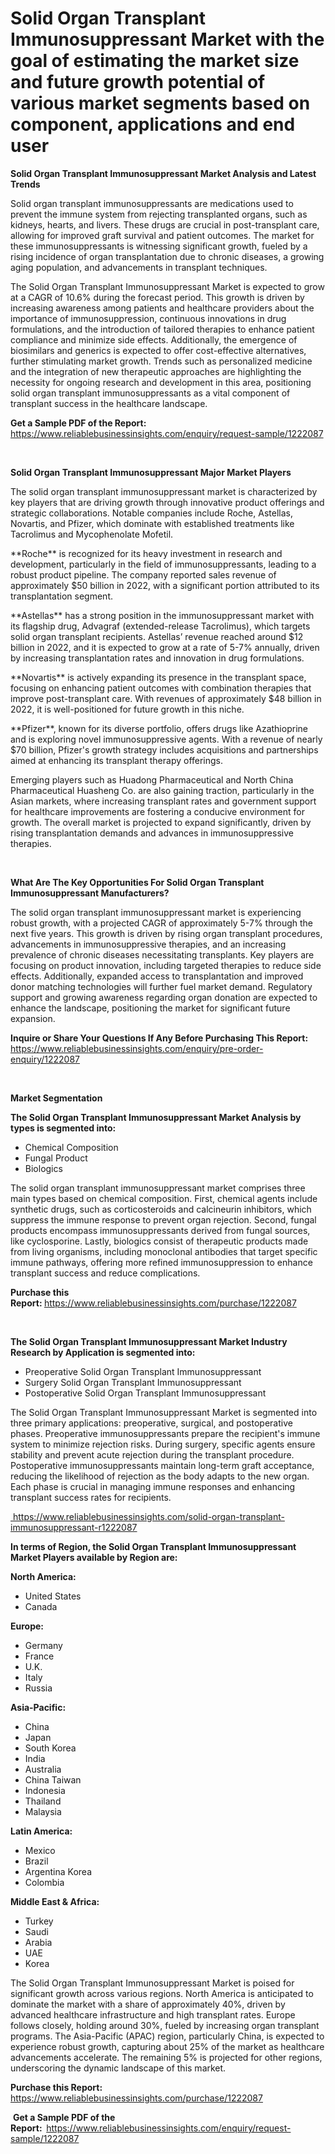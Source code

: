 <p><h1>Solid Organ Transplant Immunosuppressant Market with the goal of estimating the market size and future growth potential of various market segments based on component, applications and end user</h1></p><p><strong>Solid Organ Transplant Immunosuppressant Market Analysis and Latest Trends</strong></p>
<p><p>Solid organ transplant immunosuppressants are medications used to prevent the immune system from rejecting transplanted organs, such as kidneys, hearts, and livers. These drugs are crucial in post-transplant care, allowing for improved graft survival and patient outcomes. The market for these immunosuppressants is witnessing significant growth, fueled by a rising incidence of organ transplantation due to chronic diseases, a growing aging population, and advancements in transplant techniques.</p><p>The Solid Organ Transplant Immunosuppressant Market is expected to grow at a CAGR of 10.6% during the forecast period. This growth is driven by increasing awareness among patients and healthcare providers about the importance of immunosuppression, continuous innovations in drug formulations, and the introduction of tailored therapies to enhance patient compliance and minimize side effects. Additionally, the emergence of biosimilars and generics is expected to offer cost-effective alternatives, further stimulating market growth. Trends such as personalized medicine and the integration of new therapeutic approaches are highlighting the necessity for ongoing research and development in this area, positioning solid organ transplant immunosuppressants as a vital component of transplant success in the healthcare landscape.</p></p>
<p><strong>Get a Sample PDF of the Report:&nbsp;</strong> <a href="https://www.reliablebusinessinsights.com/enquiry/request-sample/1222087?utm_campaign=2318&utm_medium=2&utm_source=Github&utm_content=ia&utm_term=19042025&utm_id=solid-organ-transplant-immunosuppressant">https://www.reliablebusinessinsights.com/enquiry/request-sample/1222087</a></p>
<p>&nbsp;</p>
<p><strong>Solid Organ Transplant Immunosuppressant Major Market Players</strong></p>
<p><p>The solid organ transplant immunosuppressant market is characterized by key players that are driving growth through innovative product offerings and strategic collaborations. Notable companies include Roche, Astellas, Novartis, and Pfizer, which dominate with established treatments like Tacrolimus and Mycophenolate Mofetil.</p><p>**Roche** is recognized for its heavy investment in research and development, particularly in the field of immunosuppressants, leading to a robust product pipeline. The company reported sales revenue of approximately $50 billion in 2022, with a significant portion attributed to its transplantation segment.</p><p>**Astellas** has a strong position in the immunosuppressant market with its flagship drug, Advagraf (extended-release Tacrolimus), which targets solid organ transplant recipients. Astellas’ revenue reached around $12 billion in 2022, and it is expected to grow at a rate of 5-7% annually, driven by increasing transplantation rates and innovation in drug formulations.</p><p>**Novartis** is actively expanding its presence in the transplant space, focusing on enhancing patient outcomes with combination therapies that improve post-transplant care. With revenues of approximately $48 billion in 2022, it is well-positioned for future growth in this niche.</p><p>**Pfizer**, known for its diverse portfolio, offers drugs like Azathioprine and is exploring novel immunosuppressive agents. With a revenue of nearly $70 billion, Pfizer's growth strategy includes acquisitions and partnerships aimed at enhancing its transplant therapy offerings.</p><p>Emerging players such as Huadong Pharmaceutical and North China Pharmaceutical Huasheng Co. are also gaining traction, particularly in the Asian markets, where increasing transplant rates and government support for healthcare improvements are fostering a conducive environment for growth. The overall market is projected to expand significantly, driven by rising transplantation demands and advances in immunosuppressive therapies.</p></p>
<p>&nbsp;</p>
<p><strong>What Are The Key Opportunities For Solid Organ Transplant Immunosuppressant Manufacturers?</strong></p>
<p><p>The solid organ transplant immunosuppressant market is experiencing robust growth, with a projected CAGR of approximately 5-7% through the next five years. This growth is driven by rising organ transplant procedures, advancements in immunosuppressive therapies, and an increasing prevalence of chronic diseases necessitating transplants. Key players are focusing on product innovation, including targeted therapies to reduce side effects. Additionally, expanded access to transplantation and improved donor matching technologies will further fuel market demand. Regulatory support and growing awareness regarding organ donation are expected to enhance the landscape, positioning the market for significant future expansion.</p></p>
<p><strong>Inquire or Share Your Questions If Any Before Purchasing This Report:</strong> <a href="https://www.reliablebusinessinsights.com/enquiry/pre-order-enquiry/1222087?utm_campaign=2318&utm_medium=2&utm_source=Github&utm_content=ia&utm_term=19042025&utm_id=solid-organ-transplant-immunosuppressant">https://www.reliablebusinessinsights.com/enquiry/pre-order-enquiry/1222087</a></p>
<p>&nbsp;</p>
<p><strong>Market Segmentation</strong></p>
<p><strong>The Solid Organ Transplant Immunosuppressant Market Analysis by types is segmented into:</strong></p>
<p><ul><li>Chemical Composition</li><li>Fungal Product</li><li>Biologics</li></ul></p>
<p><p>The solid organ transplant immunosuppressant market comprises three main types based on chemical composition. First, chemical agents include synthetic drugs, such as corticosteroids and calcineurin inhibitors, which suppress the immune response to prevent organ rejection. Second, fungal products encompass immunosuppressants derived from fungal sources, like cyclosporine. Lastly, biologics consist of therapeutic products made from living organisms, including monoclonal antibodies that target specific immune pathways, offering more refined immunosuppression to enhance transplant success and reduce complications.</p></p>
<p><strong>Purchase this Report:&nbsp;</strong><a href="https://www.reliablebusinessinsights.com/purchase/1222087?utm_campaign=2318&utm_medium=2&utm_source=Github&utm_content=ia&utm_term=19042025&utm_id=solid-organ-transplant-immunosuppressant">https://www.reliablebusinessinsights.com/purchase/1222087</a></p>
<p>&nbsp;</p>
<p><strong>The Solid Organ Transplant Immunosuppressant Market Industry Research by Application is segmented into:</strong></p>
<p><ul><li>Preoperative Solid Organ Transplant Immunosuppressant</li><li>Surgery Solid Organ Transplant Immunosuppressant</li><li>Postoperative Solid Organ Transplant Immunosuppressant</li></ul></p>
<p><p>The Solid Organ Transplant Immunosuppressant Market is segmented into three primary applications: preoperative, surgical, and postoperative phases. Preoperative immunosuppressants prepare the recipient's immune system to minimize rejection risks. During surgery, specific agents ensure stability and prevent acute rejection during the transplant procedure. Postoperative immunosuppressants maintain long-term graft acceptance, reducing the likelihood of rejection as the body adapts to the new organ. Each phase is crucial in managing immune responses and enhancing transplant success rates for recipients.</p></p>
<p><a href="https://www.reliablebusinessinsights.com/solid-organ-transplant-immunosuppressant-r1222087?utm_campaign=2318&utm_medium=2&utm_source=Github&utm_content=ia&utm_term=19042025&utm_id=solid-organ-transplant-immunosuppressant">&nbsp;https://www.reliablebusinessinsights.com/solid-organ-transplant-immunosuppressant-r1222087</a></p>
<p><strong>In terms of Region, the Solid Organ Transplant Immunosuppressant Market Players available by Region are:</strong></p>
<p>
    <p> <strong> North America: </strong>
        <ul>
            <li>United States</li>
            <li>Canada</li>
        </ul>
        </p> 
    <p> <strong> Europe: </strong>
        <ul>
            <li>Germany</li>
            <li>France</li>
            <li>U.K.</li>
            <li>Italy</li>
            <li>Russia</li>
        </ul>
        </p> 
    <p> <strong> Asia-Pacific: </strong>
        <ul>
            <li>China</li>
            <li>Japan</li>
            <li>South Korea</li>
            <li>India</li>
            <li>Australia</li>
            <li>China Taiwan</li>
            <li>Indonesia</li>
            <li>Thailand</li>
            <li>Malaysia</li>
        </ul>
        </p> 
    <p> <strong> Latin America: </strong>
        <ul>
            <li>Mexico</li>
            <li>Brazil</li>
            <li>Argentina Korea</li>
            <li>Colombia</li>
        </ul>
        </p> 
    <p> <strong> Middle East & Africa: </strong>
        <ul>
            <li>Turkey</li>
            <li>Saudi</li>
            <li>Arabia</li>
            <li>UAE</li>
            <li>Korea</li>
        </ul>
    </p>
    </p>
<p><p>The Solid Organ Transplant Immunosuppressant Market is poised for significant growth across various regions. North America is anticipated to dominate the market with a share of approximately 40%, driven by advanced healthcare infrastructure and high transplant rates. Europe follows closely, holding around 30%, fueled by increasing organ transplant programs. The Asia-Pacific (APAC) region, particularly China, is expected to experience robust growth, capturing about 25% of the market as healthcare advancements accelerate. The remaining 5% is projected for other regions, underscoring the dynamic landscape of this market.</p></p>
<p><strong>Purchase this Report: </strong><a href="https://www.reliablebusinessinsights.com/purchase/1222087?utm_campaign=2318&utm_medium=2&utm_source=Github&utm_content=ia&utm_term=19042025&utm_id=solid-organ-transplant-immunosuppressant">https://www.reliablebusinessinsights.com/purchase/1222087</a></p>
<p>&nbsp;<strong>Get a Sample PDF of the Report:&nbsp;&nbsp;</strong><a href="https://www.reliablebusinessinsights.com/enquiry/request-sample/1222087?utm_campaign=2318&utm_medium=2&utm_source=Github&utm_content=ia&utm_term=19042025&utm_id=solid-organ-transplant-immunosuppressant">https://www.reliablebusinessinsights.com/enquiry/request-sample/1222087</a></p>
<p><strong></strong></p>
<p><p></p><p></p><p></p></p>